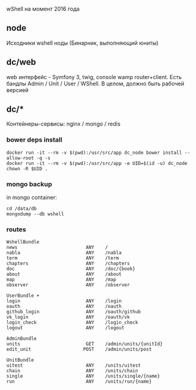 wShell на момент 2016 года

## node

Исходники wshell ноды (Бинарник, выполняющий юниты)

## dc/web

web интерфейс - Symfony 3, twig, console wamp router+client.
Есть бандлы Admin / Unit / User / WShell.
В целом, должно быть рабочей версией

## dc/*

Контейнеры-сервисы: nginx / mongo / redis

### bower deps install

    docker run -it --rm -v $(pwd):/usr/src/app dc_node bower install --allow-root -q -s
    docker run -it --rm -v $(pwd):/usr/src/app -e UID=$(id -u) dc_node chown -R $UID .

### mongo backup

in mongo container:

    cd /data/db
    mongodump --db wshell

### routes

    WshellBundle
    news                         ANY    /
    nabla                        ANY    /nabla
    term                         ANY    /term
    chapters                     ANY    /chapters
    doc                          ANY    /doc/{book}
    about                        ANY    /about
    map                          ANY    /map
    observer                     ANY    /observer

    UserBundle +
    login                        ANY    /login
    oauth                        ANY    /oauth
    github_login                 ANY    /oauth/github
    vk_login                     ANY    /oauth/vk
    login_check                  ANY    /login_check
    logout                       ANY    /logout

    AdminBundle
    units                        GET    /admin/units/{unitId}
    edit_unit                   POST    /admin/units/post

    UnitBundle
    uitest                       ANY    /units/uitest
    chain                        ANY    /units/chain
    single                       ANY    /units/single/{name}
    run                          ANY    /units/run/{name}